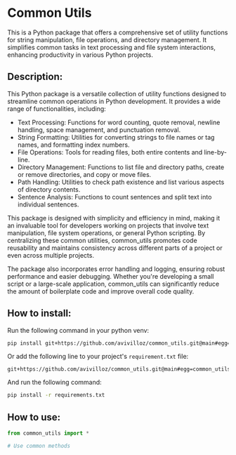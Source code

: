 # Common Utils

This is a Python package that offers a comprehensive set of utility functions for string manipulation, file operations, and directory management. It simplifies common tasks in text processing and file system interactions, enhancing productivity in various Python projects.

## Description:

This Python package is a versatile collection of utility functions designed to streamline common operations in Python development. It provides a wide range of functionalities, including:
- Text Processing: Functions for word counting, quote removal, newline handling, space management, and punctuation removal.
- String Formatting: Utilities for converting strings to file names or tag names, and formatting index numbers.
- File Operations: Tools for reading files, both entire contents and line-by-line.
- Directory Management: Functions to list file and directory paths, create or remove directories, and copy or move files.
- Path Handling: Utilities to check path existence and list various aspects of directory contents.
- Sentence Analysis: Functions to count sentences and split text into individual sentences.

This package is designed with simplicity and efficiency in mind, making it an invaluable tool for developers working on projects that involve text manipulation, file system operations, or general Python scripting. By centralizing these common utilities, common_utils promotes code reusability and maintains consistency across different parts of a project or even across multiple projects.

The package also incorporates error handling and logging, ensuring robust performance and easier debugging. Whether you're developing a small script or a large-scale application, common_utils can significantly reduce the amount of boilerplate code and improve overall code quality.


## How to install:

Run the following command in your python venv:

```bash
pip install git+https://github.com/avivilloz/common_utils.git@main#egg=common_utils
```

Or add the following line to your project's `requirement.txt` file:

```
git+https://github.com/avivilloz/common_utils.git@main#egg=common_utils
```

And run the following command:

```bash
pip install -r requirements.txt
```

## How to use:

```python
from common_utils import *

# Use common methods
```